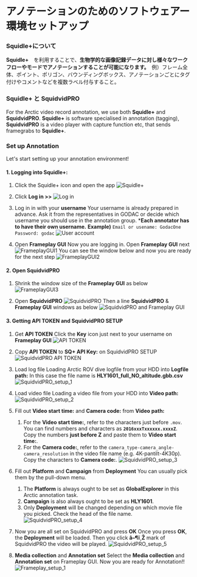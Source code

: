 # アノテーションのためのソフトウェアー環境セットアップ 

### Squidle+について
**Squidle+**　を利用することで、**生物学的な画像記録データに対し様々なワークフローやモードでアノテーションすることが可能になります。**　例）フレーム全体、ポイント、ポリゴン、バウンディングボックス、アノテーションごとにタグ付けやコメントなどを複数ラベル付与すること。

### Squidle+ と SquidvidPRO
For the Arctic video record annotation, we use both **Squidle+** and **SquidvidPRO**. **Squidle+** is software specialised in annotation (tagging), **SquidvidPRO** is a video player with capture function etc, that sends framegrabs to **Squidle+**.

### Set up Annotation

Let's start setting up your annotation environment!

#### 1. Logging into Squidle+: 
   1. Click the Squidle+ icon and open the app
   ![Squidle+](../images/4_SquidleApp_1.png)

   1. Click **Log in >>**
   ![Log in](../images/5_SquidleApp_2.png)

   1. Log in in with your **username**
   Your username is already prepared in advance.
   Ask it from the representatives in GODAC or decide which username you should use in the annotation group.
   ***Each annotator has to have their own username.**
   **Example)**
   `Email or usename: GodacOne`
   `Password: godac`
   ![User account](../images/6_Login_1.png)

   1. Open **Frameplay GUI**
   Now you are logging in. Open **Frameplay GUI** next
   ![FrameplayGUI1](../images/7_FrameplayGUI_1.png)
   You can see the window below and now you are ready for the next step
   ![FrameplayGUI2](../images/8_FrameplayGUI_2.png)
   
#### 2. Open SquidvidPRO
   1. Shrink the window size of the **Frameplay GUI** as below
   ![FrameplayGUI3](../images/9_FrameplayGUI_3.png)

   1. Open **SquidvidPRO**
   ![SquidvidPRO](../images/10_SquidvidPROApp_1.png)
   Then a line **SquidvidPRO** & **Frameplay GUI** windows as below
   ![SquidvidPRO and Frameplay GUI](../images/11_SquidvidPROApp_and_FrameplayGUI_1.png)

#### 3. Getting API TOKEN and SquidvidPRO SETUP
   1. Get **API TOKEN**
   Click the **Key** icon just next to your username on **Frameplay GUI**
   ![API TOKEN](../images/12_SquidvidPROApp_and_FrameplayGUI_2.png)

   1. Copy **API TOKEN** to **SQ+ API Key:** on SquidvidPRO SETUP
   ![SquidvidPRO API TOKEN](../images/13_SquidvidPROApp_and_FrameplayGUI_3.png)
   
   1. Load log file
   Loading Arctic ROV dive logfile from your HDD into **Logfile path:**
   In this case the file name is **HLY1601_full_NO_altitude.gbb.csv**
   ![SquidvidPRO_setup_1](../images/14_SquidvidPRO_setup_1.gif)
   
   1. Load video file 
   Loading a video file from your HDD into **Video path:**
   ![SquidvidPRO_setup_2](../images/15_SquidvidPRO_setup_2.PNG)

   1. Fill out **Video start time:** and **Camera code:** from **Video path:**
      1. For the **Video start time:**, refer to the characters just before `.mov`. You can find numbers and characters as **`2016xxxTxxxxxx.xxxxZ`**. Copy the numbers **just before Z** and paste them to **Video start time:**.
      2. For the **Camera code:**, refer to the `camera_type-camera_angle-camera_resolution` in the video file name (e.g. 4K-pantilt-4K30p). Copy the characters to **Camera code:**.
      ![SquidvidPRO_setup_3](../images/16_SquidvidPRO_setup_3.gif)

   1. Fill out **Platform** and **Campaign** from **Deployment**
      You can usually pick them by the pull-down menu.
      1. The **Platform** is always ought to be set as **GlobalExplorer** in this Arctic annotation task. 
      2. **Campaign** is also always ought to be set as **HLY1601**. 
      3. Only **Deployment** will be changed depending on which movie file you picked. Check the head of the file name.
      ![SquidvidPRO_setup_4](../images/17_SquidvidPRO_setup_4.png)  

   1. Now you are all set on SquidvidPRO and press **OK**
      Once you press **OK**, the **Deployment** will be loaded.
      Then you click **â–¶ï¸Ž** mark of SquidvidPRO the video will be played. 
      ![SquidvidPRO_setup_5](../images/18_SquidvidPRO_setup_4.gif)
   
   1. **Media collection** and **Annotation set**
   Select the **Media collection** and **Annotation set** on Frameplay GUI.
   Now you are ready for Annotation!!
   ![Frameplay_setup_1](../images/19_Frameplay_setup_1.png)
